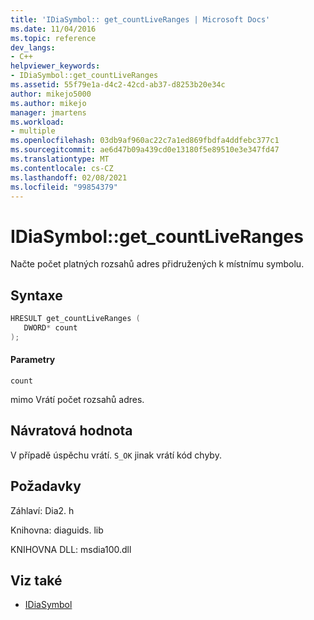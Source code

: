 ```yaml
---
title: 'IDiaSymbol:: get_countLiveRanges | Microsoft Docs'
ms.date: 11/04/2016
ms.topic: reference
dev_langs:
- C++
helpviewer_keywords:
- IDiaSymbol::get_countLiveRanges
ms.assetid: 55f79e1a-d4c2-42cd-ab37-d8253b20e34c
author: mikejo5000
ms.author: mikejo
manager: jmartens
ms.workload:
- multiple
ms.openlocfilehash: 03db9af960ac22c7a1ed869fbdfa4ddfebc377c1
ms.sourcegitcommit: ae6d47b09a439cd0e13180f5e89510e3e347fd47
ms.translationtype: MT
ms.contentlocale: cs-CZ
ms.lasthandoff: 02/08/2021
ms.locfileid: "99854379"
---
```

# <a name="idiasymbolget_countliveranges"></a>IDiaSymbol::get_countLiveRanges
Načte počet platných rozsahů adres přidružených k místnímu symbolu.

## <a name="syntax"></a>Syntaxe

```C++
HRESULT get_countLiveRanges ( 
   DWORD* count
);
```

#### <a name="parameters"></a>Parametry
 `count`

mimo Vrátí počet rozsahů adres.

## <a name="return-value"></a>Návratová hodnota
 V případě úspěchu vrátí. `S_OK` jinak vrátí kód chyby.

## <a name="requirements"></a>Požadavky
 Záhlaví: Dia2. h

 Knihovna: diaguids. lib

 KNIHOVNA DLL: msdia100.dll

## <a name="see-also"></a>Viz také
- [IDiaSymbol](../../debugger/debug-interface-access/idiasymbol.md)